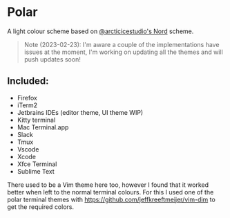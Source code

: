 # Polar
A light colour scheme based on [@arcticicestudio's Nord](https://github.com/arcticicestudio/nord) scheme.

> Note (2023-02-23): I'm aware a couple of the implementations have issues at the moment, I'm working on updating all the themes and will push updates soon!

## Included:

* Firefox
* iTerm2
* Jetbrains IDEs (editor theme, UI theme WIP)
* Kitty terminal
* Mac Terminal.app
* Slack
* Tmux
* Vscode
* Xcode
* Xfce Terminal
* Sublime Text

There used to be a Vim theme here too, however I found that it worked better when left to the normal terminal
colours. For this I used one of the polar terminal themes with https://github.com/jeffkreeftmeijer/vim-dim to
get the required colors.
